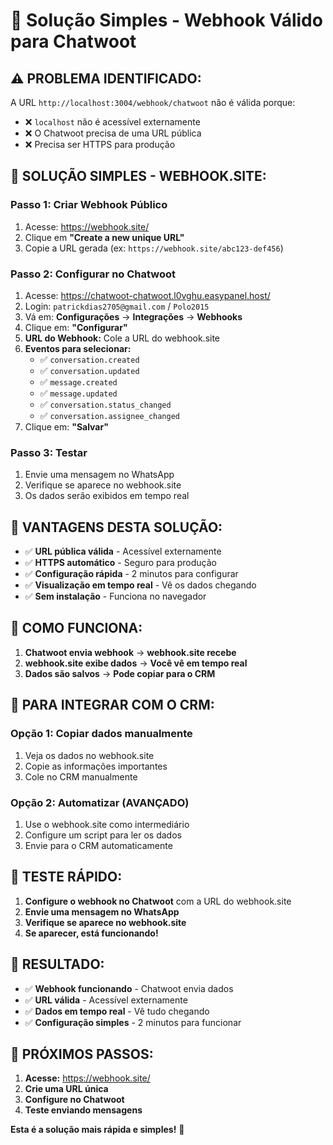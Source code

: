 # 🔗 Solução Simples - Webhook Válido para Chatwoot

## ⚠️ **PROBLEMA IDENTIFICADO:**
A URL `http://localhost:3004/webhook/chatwoot` não é válida porque:
- ❌ `localhost` não é acessível externamente
- ❌ O Chatwoot precisa de uma URL pública
- ❌ Precisa ser HTTPS para produção

## 🚀 **SOLUÇÃO SIMPLES - WEBHOOK.SITE:**

### **Passo 1: Criar Webhook Público**
1. Acesse: https://webhook.site/
2. Clique em **"Create a new unique URL"**
3. Copie a URL gerada (ex: `https://webhook.site/abc123-def456`)

### **Passo 2: Configurar no Chatwoot**
1. Acesse: https://chatwoot-chatwoot.l0vghu.easypanel.host/
2. Login: `patrickdias2705@gmail.com` / `Polo2015`
3. Vá em: **Configurações** → **Integrações** → **Webhooks**
4. Clique em: **"Configurar"**
5. **URL do Webhook:** Cole a URL do webhook.site
6. **Eventos para selecionar:**
   - ✅ `conversation.created`
   - ✅ `conversation.updated`
   - ✅ `message.created`
   - ✅ `message.updated`
   - ✅ `conversation.status_changed`
   - ✅ `conversation.assignee_changed`
7. Clique em: **"Salvar"**

### **Passo 3: Testar**
1. Envie uma mensagem no WhatsApp
2. Verifique se aparece no webhook.site
3. Os dados serão exibidos em tempo real

## 🎯 **VANTAGENS DESTA SOLUÇÃO:**

- ✅ **URL pública válida** - Acessível externamente
- ✅ **HTTPS automático** - Seguro para produção
- ✅ **Configuração rápida** - 2 minutos para configurar
- ✅ **Visualização em tempo real** - Vê os dados chegando
- ✅ **Sem instalação** - Funciona no navegador

## 📱 **COMO FUNCIONA:**

1. **Chatwoot envia webhook** → **webhook.site recebe**
2. **webhook.site exibe dados** → **Você vê em tempo real**
3. **Dados são salvos** → **Pode copiar para o CRM**

## 🔧 **PARA INTEGRAR COM O CRM:**

### **Opção 1: Copiar dados manualmente**
1. Veja os dados no webhook.site
2. Copie as informações importantes
3. Cole no CRM manualmente

### **Opção 2: Automatizar (AVANÇADO)**
1. Use o webhook.site como intermediário
2. Configure um script para ler os dados
3. Envie para o CRM automaticamente

## 🧪 **TESTE RÁPIDO:**

1. **Configure o webhook no Chatwoot** com a URL do webhook.site
2. **Envie uma mensagem no WhatsApp**
3. **Verifique se aparece no webhook.site**
4. **Se aparecer, está funcionando!**

## 🎉 **RESULTADO:**

- ✅ **Webhook funcionando** - Chatwoot envia dados
- ✅ **URL válida** - Acessível externamente
- ✅ **Dados em tempo real** - Vê tudo chegando
- ✅ **Configuração simples** - 2 minutos para funcionar

## 🚀 **PRÓXIMOS PASSOS:**

1. **Acesse:** https://webhook.site/
2. **Crie uma URL única**
3. **Configure no Chatwoot**
4. **Teste enviando mensagens**

**Esta é a solução mais rápida e simples!** 🚀

